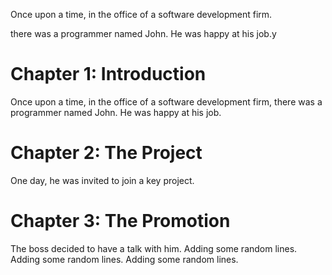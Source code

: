 Once upon a time, in the office of a software development firm.

there was a programmer named John.
He was happy at his job.y

# Chapter 1: Introduction

Once upon a time, in the office of a software development firm, there was a programmer named John. He was happy at his job.

# Chapter 2: The Project

One day, he was invited to join a key project.

# Chapter 3: The Promotion

The boss decided to have a talk with him.
Adding some random lines.
Adding some random lines.
Adding some random lines.
